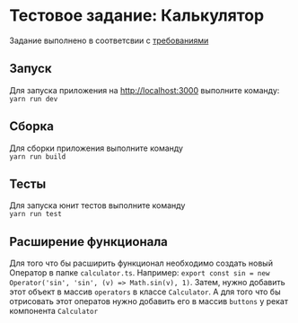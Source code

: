 # Тестовое задание: Калькулятор

Задание выполнено в соответсвии с [требованиями](https://www.notion.so/85ec2915ede64e3db5c4879a2132a9b0)

## Запуск
Для запуска приложения на [http://localhost:3000](http://localhost:3000) выполните команду:
<br>
`yarn run dev`

## Сборка
Для сборки приложения выполните команду 
<br>
`yarn run build`

## Тесты
Для запуска юнит тестов выполните команду
<br>
`yarn run test`

## Расширение функционала
Для того что бы расширить функционал необходимо создать новый Оператор в папке `calculator.ts`.
Например: `export const sin = new Operator('sin', 'sin', (v) => Math.sin(v), 1)`.
Затем, нужно добавить этот объект в массив `operators` в классе `Calculator`.
А для того что бы отрисовать этот оператов нужно добавить его в массив `buttons` у рекат компонента `Calculator`
